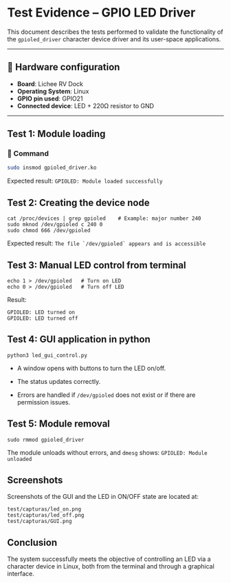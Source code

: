 # Test Evidence – GPIO LED Driver

This document describes the tests performed to validate the functionality of the `gpioled_driver` character device driver and its user-space applications.

---

## 🔌 Hardware configuration

- **Board**: Lichee RV Dock
- **Operating System**: Linux
- **GPIO pin used**: GPIO21
- **Connected device**: LED + 220Ω resistor to GND

---

## Test 1: Module loading

### 🔧 Command
```bash
sudo insmod gpioled_driver.ko
```

Expected result:
```GPIOLED: Module loaded successfully```

## Test 2: Creating the device node

```
cat /proc/devices | grep gpioled    # Example: major number 240
sudo mknod /dev/gpioled c 240 0
sudo chmod 666 /dev/gpioled
```

Expected result:
```The file `/dev/gpioled` appears and is accessible```

## Test 3: Manual LED control from terminal
```
echo 1 > /dev/gpioled   # Turn on LED
echo 0 > /dev/gpioled   # Turn off LED
```

Result:
```
GPIOLED: LED turned on
GPIOLED: LED turned off
```

## Test 4: GUI application in python
```python3 led_gui_control.py```

- A window opens with buttons to turn the LED on/off.

- The status updates correctly.

- Errors are handled if `/dev/gpioled` does not exist or if there are permission issues.

## Test 5: Module removal
```sudo rmmod gpioled_driver```

The module unloads without errors, and `dmesg` shows:
```GPIOLED: Module unloaded```

## Screenshots
Screenshots of the GUI and the LED in ON/OFF state are located at:
```
test/capturas/led_on.png
test/capturas/led_off.png
test/capturas/GUI.png
```

## Conclusion
The system successfully meets the objective of controlling an LED via a character device in Linux, both from the terminal and through a graphical interface.